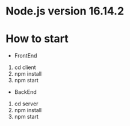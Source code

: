 # Node.js version 16.14.2

# How to start
 - FrontEnd
  1. cd client
  2. npm install
  3. npm start
 - BackEnd
  1. cd server
  2. npm install
  3. npm start
